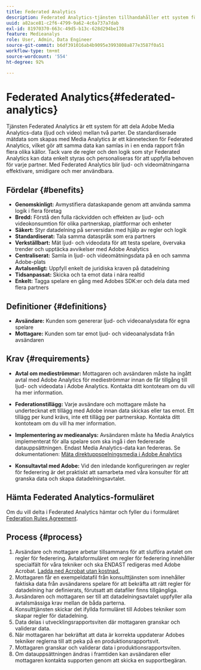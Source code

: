 ```yaml
---
title: Federated Analytics
description: Federated Analytics-tjänsten tillhandahåller ett system för delning av Adobe Analytics för direktuppspelande mediedata mellan två partners.
uuid: a82ace81-c2f6-4799-9a62-4c6a737a7dab
exl-id: 81970370-663c-49d5-b13c-628d294be178
feature: Medieanalys
role: User, Admin, Data Engineer
source-git-commit: b6df391016ab4b9095e3993808a877e3587f0a51
workflow-type: tm+mt
source-wordcount: '554'
ht-degree: 92%

---
```


# Federated Analytics{#federated-analytics}

Tjänsten Federated Analytics är ett system för att dela Adobe Media Analytics-data (ljud och video) mellan två parter.
De standardiserade mätdata som skapas med Media Analytics är ett kännetecken för Federated Analytics, vilket gör att samma data kan samlas in i en enda rapport från flera olika källor.
Tack vare de regler och den logik som styr Federated Analytics kan data enkelt styras och personaliseras för att uppfylla behoven för varje partner.
Med Federated Analytics blir ljud- och videomätningarna effektivare, smidigare och mer användbara.

## Fördelar {#benefits}

* **Genomskinligt:** Avmystifiera dataskapande genom att använda samma logik i flera företag
* **Bredd:** Förstå den fulla räckvidden och effekten av ljud- och videokonsumtion för olika partnerskap, plattformar och enheter
* **Säkert:** Styr datadelning på serversidan med hjälp av regler och logik
* **Standardiserat:** Tala samma dataspråk som era partners
* **Verkställbart:** Mät ljud- och videodata för att testa spelare, övervaka trender och upptäcka avvikelser med Adobe Analytics
* **Centraliserat:** Samla in ljud- och videomätningsdata på en och samma Adobe-plats
* **Avtalsenligt:** Uppfyll enkelt de juridiska kraven på datadelning
* **Tidsanpassat:** Skicka och ta emot data i nära realtid
* **Enkelt:** Tagga spelare en gång med Adobes SDK:er och dela data med flera partners

## Definitioner {#definitions}

* **Avsändare:** Kunden som genererar ljud- och videoanalysdata för egna spelare
* **Mottagare:** Kunden som tar emot ljud- och videoanalysdata från avsändaren

## Krav {#requirements}

* **Avtal om medieströmmar:** Mottagaren och avsändaren måste ha ingått avtal med Adobe Analytics för medieströmmar innan de får tillgång till ljud- och videodata i Adobe Analytics. Kontakta ditt kontoteam om du vill ha mer information.
* **Federationstillägg:** Varje avsändare och mottagare måste ha undertecknat ett tillägg med Adobe innan data skickas eller tas emot. Ett tillägg per kund krävs, inte ett tillägg per partnerskap. Kontakta ditt kontoteam om du vill ha mer information.

* **Implementering av medieanalys:** Avsändaren måste ha Media Analytics implementerat för alla spelare som ska ingå i den federerade datauppsättningen. Endast Media Analytics-data kan federeras. Se dokumentationen: [Mäta direktuppspelningsmedia i Adobe Analytics](/help/media-overview.md)

* **Konsultavtal med Adobe:** Vid den inledande konfigureringen av regler för federering är det praktiskt att samarbeta med våra konsulter för att granska data och skapa datadelningsavtalet.

## Hämta Federated Analytics-formuläret

Om du vill delta i Federated Analytics hämtar och fyller du i formuläret [Federation Rules Agreement](federated-analytics-form.pdf).


## Process {#process}

1. Avsändare och mottagare arbetar tillsammans för att slutföra avtalet om regler för federering. Avtalsformuläret om regler för federering innehåller specialfält för våra tekniker och ska ENDAST redigeras med Adobe Acrobat. [Ladda ned Acrobat utan kostnad.](https://get.adobe.com/se/reader/)
1. Mottagaren får en exempeldatafil från konsulttjänsten som innehåller faktiska data från avsändarens spelare för att bekräfta att rätt regler för datadelning har definierats, förutsatt att datafiler finns tillgängliga.
1. Avsändaren och mottagaren ser till att datadelningsavtalet uppfyller alla avtalsmässiga krav mellan de båda parterna.
1. Konsulttjänsten skickar det ifyllda formuläret till Adobes tekniker som skapar regler för datadelning.
1. Data delas i utvecklingsrapportsviten där mottagaren granskar och validerar data.
1. När mottagaren har bekräftat att data är korrekta uppdaterar Adobes tekniker reglerna till att peka på en produktionsrapportsvit.
1. Mottagaren granskar och validerar data i produktionsrapportsviten.
1. Om datauppsättningen ändras i framtiden kan avsändaren eller mottagaren kontakta supporten genom att skicka en supportbegäran.
